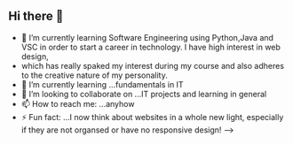 ## Hi there 👋

- 🌱 I’m currently learning Software Engineering using Python,Java and VSC in order to start a career in technology. I have high interest in web design,
- which has really spaked my interest during my course and also adheres to the creative nature of my personality.
- 🌱 I’m currently learning ...fundamentals in IT
- 👯 I’m looking to collaborate on ...IT projects and learning in general
- 📫 How to reach me: ...anyhow
- ⚡ Fun fact: ...I now think about websites in a whole new light, especially if they are not organsed or have no responsive design!
-->
